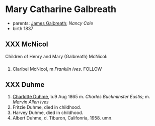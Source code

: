 # Mary Catharine Galbreath

- parents: [James Galbreath](galbreath-james-1809.md); *Nancy Cole*
- birth 1837

## XXX McNicol

Children of Henry and Mary (Galbreath) McNicol:

###
1. Claribel McNicol, m *Franklin Ives*.  FOLLOW

## XXX Duhme

1. [Charlotte Duhme](duhme-charlotte-1865.md), b.9 Aug 1865 m. *Charles Buckminster Eustis*; m. *Marvin Allen Ives*
2. Fritzie Duhme, died in childhood.
3. Harvey Duhme, died in childhood.
4. Albert Duhme, d. Tiburon, Califonria, 1958.  umn.

